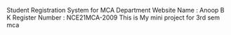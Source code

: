 Student Registration System for MCA Department Website
Name : Anoop B K
Register Number : NCE21MCA-2009
This is My mini project for 3rd sem mca